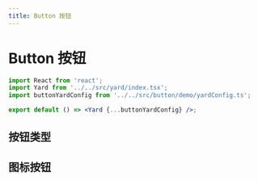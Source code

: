 ```yaml
---
title: Button 按钮
---
```


# Button 按钮

<!-- 展示 -->

```jsx | inline
import React from 'react';
import Yard from '../../src/yard/index.tsx';
import buttonYardConfig from '../../src/button/demo/yardConfig.ts';

export default () => <Yard {...buttonYardConfig} />;
```

## 按钮类型

<code src="../../src/button/demo/basic.tsx"></code>

## 图标按钮

<code src="../../src/button/demo/icon.tsx"></code>

<style>
  [id^="button-"] .ant-btn {
  margin-right: 8px;
  margin-bottom: 12px;
}
</style>

